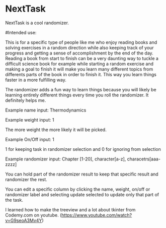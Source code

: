 # NextTask
NextTask is a cool randomizer.

#Intended use:

This is for a specific type of people like me who enjoy reading books and solving exercises in a random direction while also keeping track of your progress and getting a sense of accomplishment by the end of the day. Reading a book from start to finish can be a very daunting way to tuckle a difficult science book for example while starting a random exercise and making a goal to finish it will make you learn many different topics from differents parts of the book in order to finish it. This way you learn things faster in a more fulfilling way.

The randomizer adds a fun way to learn things because you will likely be learning entirely different things every time you roll the randomizer. It definitely helps me.


Example name input: Thermodynamics

Example weight input: 1

The more weight the more likely it will be picked.

Example On/Off input: 1

1 for keeping task in randomizer selection and 0 for ignoring from selection

Example randomizer input: Chapter [1-20], character[a-z], characetrs[aaa-zzzz]

You can hold part of the randomizer result to keep that specific result and randomizer the rest.

You can edit a specific column by clicking the name, weight, on/off or randomizer label and selecting update selected to update only that part of the task.


I learned how to make the treeview and a lot about tkinter from Codemy.com on youtube. (https://www.youtube.com/watch?v=G9seoA3Mv4Y)
